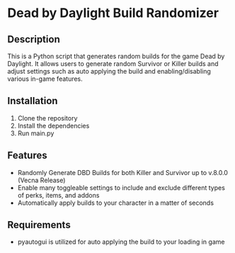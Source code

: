 # Dead by Daylight Build Randomizer


## Description
This is a Python script that generates random builds for the game Dead by Daylight. It allows users to generate random Survivor or Killer builds and adjust settings such as auto applying the build and enabling/disabling various in-game features.

## Installation

1. Clone the repository
2. Install the dependencies
3. Run main.py

## Features

- Randomly Generate DBD Builds for both Killer and Survivor up to v.8.0.0 (Vecna Release)
- Enable many toggleable settings to include and exclude different types of perks, items, and addons
- Automatically apply builds to your character in a matter of seconds

## Requirements

- pyautogui is utilized for auto applying the build to your loading in game